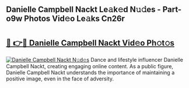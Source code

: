 ## Danielle Campbell Nackt Le𝚊k𝚎d N𝚞𝚍es - Part-o9w Photos Vid𝚎o Le𝚊ks Cn26r

# <h2><a href="http://fb1mtd.evod.top/?m=Danielle+Campbell+Nackt">🔗 👉🔴 Danielle Campbell Nackt Vid𝚎o Ph𝚘t𝚘s</a></h2>

[![Danielle Campbell Nackt N𝚞d𝚎s](https://i.imgur.com/8V9OHl7.gif)](http://fb1mtd.evod.top/?m=Danielle+Campbell+Nackt)
Dance and lifestyle influencer Danielle Campbell Nackt, creating engaging online content. As a public figure, Danielle Campbell Nackt understands the importance of maintaining a positive image, even in the face of adversity. 
